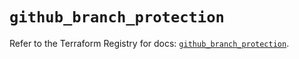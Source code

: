# `github_branch_protection`

Refer to the Terraform Registry for docs: [`github_branch_protection`](https://registry.terraform.io/providers/integrations/github/6.5.0/docs/resources/branch_protection).
